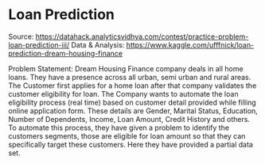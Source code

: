 # Loan Prediction

Source: https://datahack.analyticsvidhya.com/contest/practice-problem-loan-prediction-iii/
Data & Analysis: https://www.kaggle.com/ufffnick/loan-prediction-dream-housing-finance

Problem Statement:
Dream Housing Finance company deals in all home loans. They have a presence across all urban, semi urban and rural areas. The Customer first applies for a home loan after that company validates the customer eligibility for loan. The Company wants to automate the loan eligibility process (real time) based on customer detail provided while filling online application form. These details are Gender, Marital Status, Education, Number of Dependents, Income, Loan Amount, Credit History and others. To automate this process, they have given a problem to identify the customers segments, those are eligible for loan amount so that they can specifically target these customers. Here they have provided a partial data set.
